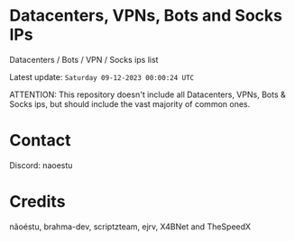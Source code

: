 # Datacenters, VPNs, Bots and Socks IPs
 
Datacenters / Bots / VPN / Socks ips list

Latest update: `Saturday 09-12-2023 00:00:24 UTC` 

ATTENTION: This repository doesn't include all Datacenters, VPNs, Bots & Socks ips, 
but should include the vast majority of common ones.

# Contact
Discord: naoestu

# Credits
nãoéstu, brahma-dev, scriptzteam, ejrv, X4BNet and TheSpeedX
